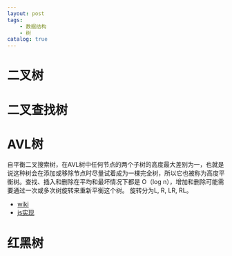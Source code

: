 ```yaml
---
layout: post
tags: 
    - 数据结构
    - 树
catalog: true
---
```


# 二叉树
# 二叉查找树
# AVL树
自平衡二叉搜索树，在AVL树中任何节点的两个子树的高度最大差别为一，也就是说这种树会在添加或移除节点时尽量试着成为一棵完全树，所以它也被称为高度平衡树。查找、插入和删除在平均和最坏情况下都是 O（log n），增加和删除可能需要通过一次或多次树旋转来重新平衡这个树。
旋转分为L, R, LR, RL。

- [wiki](https://zh.wikipedia.org/wiki/AVL%E6%A0%91)
- [js实现](https://segmentfault.com/a/1190000008619134)
# 红黑树